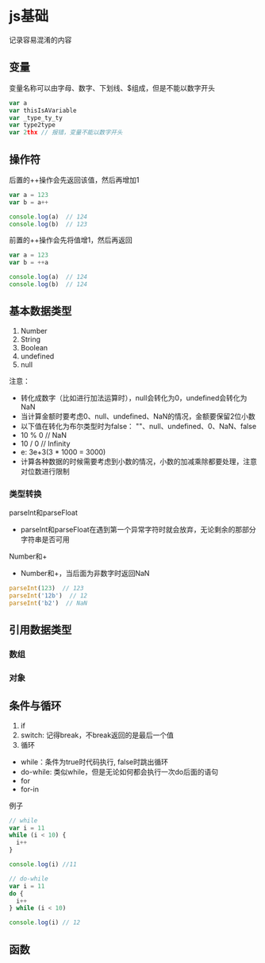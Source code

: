 # js基础

记录容易混淆的内容

## 变量

变量名称可以由字母、数字、下划线、$组成，但是不能以数字开头

```js
var a
var thisIsAVariable
var _type_ty_ty
var type2type
var 2thx // 报错，变量不能以数字开头
```

## 操作符

后置的++操作会先返回该值，然后再增加1

```js
var a = 123
var b = a++

console.log(a)  // 124
console.log(b)  // 123
```

前置的++操作会先将值增1，然后再返回

```js
var a = 123
var b = ++a

console.log(a)  // 124
console.log(b)  // 124
```

## 基本数据类型

1. Number
2. String
3. Boolean
4. undefined
5. null

注意：

* 转化成数字（比如进行加法运算时），null会转化为0，undefined会转化为NaN
* 当计算金额时要考虑0、null、undefined、NaN的情况，金额要保留2位小数
* 以下值在转化为布尔类型时为false：
  ""、null、undefined、0、NaN、false
* 10 % 0 // NaN
* 10 / 0  // Infinity
* e:  3e+3(3 * 1000 = 3000)
* 计算各种数据的时候需要考虑到小数的情况，小数的加减乘除都要处理，注意对位数进行限制

### 类型转换

parseInt和parseFloat

* parseInt和parseFloat在遇到第一个异常字符时就会放弃，无论剩余的那部分字符串是否可用

Number和+

* Number和+，当后面为非数字时返回NaN

```js
parseInt(123)  // 123
parseInt('12b')  // 12
parseInt('b2')  // NaN
```

## 引用数据类型

### 数组

### 对象

## 条件与循环

1. if
2. switch: 记得break，不break返回的是最后一个值
3. 循环

* while：条件为true时代码执行, false时跳出循环
* do-while: 类似while，但是无论如何都会执行一次do后面的语句
* for
* for-in

例子

```js
// while
var i = 11
while (i < 10) {
  i++
}

console.log(i) //11

// do-while
var i = 11
do {
  i++
} while (i < 10)

console.log(i) // 12
```

## 函数
